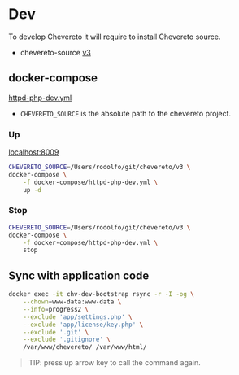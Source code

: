 # Dev

To develop Chevereto it will require to install Chevereto source.

* chevereto-source [v3](https://github.com/chevereto/v3)

## docker-compose

[httpd-php-dev.yml](docker-compose/httpd-php-dev.yml)

* `CHEVERETO_SOURCE` is the absolute path to the chevereto project.

### Up

[localhost:8009](http://localhost:8009)

```sh
CHEVERETO_SOURCE=/Users/rodolfo/git/chevereto/v3 \
docker-compose \
    -f docker-compose/httpd-php-dev.yml \
    up -d
```

### Stop

```sh
CHEVERETO_SOURCE=/Users/rodolfo/git/chevereto/v3 \
docker-compose \
    -f docker-compose/httpd-php-dev.yml \
    stop
```

## Sync with application code

```sh
docker exec -it chv-dev-bootstrap rsync -r -I -og \
    --chown=www-data:www-data \
    --info=progress2 \
    --exclude 'app/settings.php' \
    --exclude 'app/license/key.php' \
    --exclude '.git' \
    --exclude '.gitignore' \
    /var/www/chevereto/ /var/www/html/
```

> TIP: press up arrow key to call the command again.
